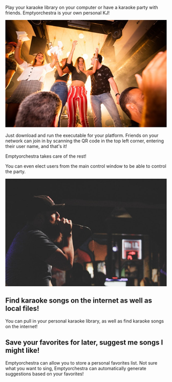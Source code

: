 Play your karaoke library on your computer or have a karaoke party with
friends.  Emptyorchestra is your own personal KJ!

![party](/party1.jpg)

Just download and run the executable for your platform.  Friends on your
network can join in by scanning the QR code in the top left corner, entering
their user name, and that's it!  

Emptyorchestra takes care of the rest!

You can even elect users from the main control window to be able to control
the party.

![sing](/sing1.jpg)

## Find karaoke songs on the internet as well as local files!

You can pull in your personal karaoke library, as well as find karaoke songs
on the internet!

## Save your favorites for later, suggest me songs I might like!

Emptyorchestra can allow you to store a personal favorites list.  Not sure
what you want to sing, Emptyorchestra can automatically generate suggestions
based on your favorites!


